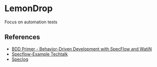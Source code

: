 # LemonDrop
Focus on automation tests

## References

- [BDD Primer - Behavior-Driven Development with SpecFlow and WatiN](https://msdn.microsoft.com/en-us/magazine/gg490346.aspx)
- [Specflow-Example Techtalk](https://github.com/techtalk/SpecFlow-Examples)
- [Speclog](http://www.speclog.net)
